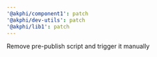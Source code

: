 ```yaml
---
'@akphi/component1': patch
'@akphi/dev-utils': patch
'@akphi/lib1': patch
---
```


Remove pre-publish script and trigger it manually
